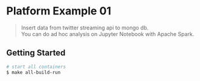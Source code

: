 # Platform Example 01
> Insert data from twitter streaming api to mongo db.  
> You can do ad hoc analysis on Jupyter Notebook with Apache Spark.

## Getting Started
```bash
# start all containers
$ make all-build-run
```
